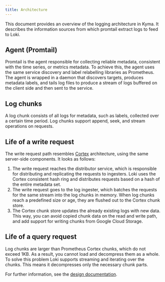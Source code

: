 ```yaml
---
title: Architecture
---
```


This document provides an overview of the logging architecture in Kyma. It describes the information sources from which promtail extract logs to feed to Loki.

## Agent (Promtail)
Promtail is the agent responsible for collecting reliable metadata, consistent with the time series, or metrics metadata. To achieve this, the agent uses the same service discovery and label relabelling libraries as Prometheus. The agent is wrapped in a daemon that discovers targets, produces metadata labels, and tails log files to produce a stream of logs buffered on the client side and then sent to the service.

## Log chunks
A log chunk consists of all logs for metadata, such as labels, collected over a certain time period. Log chunks support append, seek, and stream operations on requests.

## Life of a write request
The write request path resembles [Cortex](https://github.com/cortexproject/cortex) architecture, using the same server-side components. It looks as follows:
1. The write request reaches the distributor service, which is responsible for distributing and replicating the requests to ingesters. Loki uses the Cortex consistent hash ring and distributes requests based on a hash of the entire metadata set.
2. The write request goes to the log ingester, which batches the requests for the same stream into the log chunks in memory. When log chunks reach a predefined size or age, they are flushed out to the Cortex chunk store.
3. The Cortex chunk store updates the already existing logs with new data. This way, you can avoid copied chunk data on the read and write path, and add support for writing chunks from Google Cloud Storage.

## Life of a query request
Log chunks are larger than Prometheus Cortex chunks, which do not exceed 1KB. As a result, you cannot load and decompress them as a whole. 
To solve this problem Loki supports streaming and iterating over the chunks. This means it decompresses only the necessary chunk parts.

For further information, see the [design documentation](https://docs.google.com/document/d/11tjK_lvp1-SVsFZjgOTr1vV3-q6vBAsZYIQ5ZeYBkyM/view).